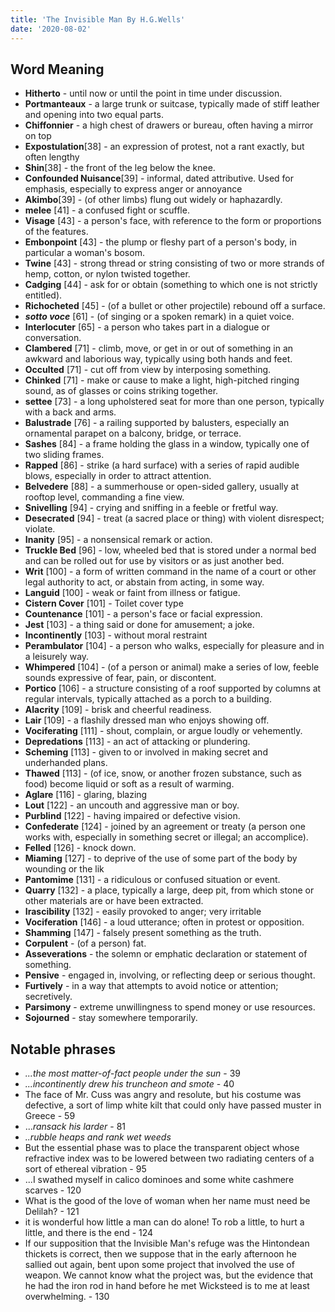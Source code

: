 ```yaml
---
title: 'The Invisible Man By H.G.Wells'
date: '2020-08-02'
---
```


## Word Meaning
- **Hitherto** - until now or until the point in time under discussion.
- **Portmanteaux** - a large trunk or suitcase, typically made of stiff leather and opening into two equal parts.
- **Chiffonnier** - a high chest of drawers or bureau, often having a mirror on top
- **Expostulation**[38] - an expression of protest, not a rant exactly, but often lengthy
- **Shin**[38] - the front of the leg below the knee.
- **Confounded Nuisance**[39] - informal, dated attributive. Used for emphasis, especially to express anger or annoyance
- **Akimbo**[39] - (of other limbs) flung out widely or haphazardly.
- **melee** [41] - a confused fight or scuffle.
- **Visage** [43] - a person's face, with reference to the form or proportions of the features.
- **Embonpoint** [43] - the plump or fleshy part of a person's body, in particular a woman's bosom.
- **Twine** [43] - strong thread or string consisting of two or more strands of hemp, cotton, or nylon twisted together.
- **Cadging** [44] - ask for or obtain (something to which one is not strictly entitled).
- **Richocheted** [45] - (of a bullet or other projectile) rebound off a surface.
- _**sotto voce**_ [61] - (of singing or a spoken remark) in a quiet voice.
- **Interlocuter** [65] - a person who takes part in a dialogue or conversation.
- **Clambered** [71] - climb, move, or get in or out of something in an awkward and laborious way, typically using both hands and feet.
- **Occulted** [71] - cut off from view by interposing something.
- **Chinked** [71] - make or cause to make a light, high-pitched ringing sound, as of glasses or coins striking together.
- **settee** [73] - a long upholstered seat for more than one person, typically with a back and arms.
- **Balustrade** [76] - a railing supported by balusters, especially an ornamental parapet on a balcony, bridge, or terrace.
- **Sashes** [84] - a frame holding the glass in a window, typically one of two sliding frames.
- **Rapped** [86] - strike (a hard surface) with a series of rapid audible blows, especially in order to attract attention.
- **Belvedere** [88] - a summerhouse or open-sided gallery, usually at rooftop level, commanding a fine view.
- **Snivelling** [94] - crying and sniffing in a feeble or fretful way.
- **Desecrated** [94] - treat (a sacred place or thing) with violent disrespect; violate.
- **Inanity** [95] - a nonsensical remark or action.
- **Truckle Bed** [96] - low, wheeled bed that is stored under a normal bed and can be rolled out for use by visitors or as just another bed.
- **Writ** [100] - a form of written command in the name of a court or other legal authority to act, or abstain from acting, in some way.
- **Languid** [100] - weak or faint from illness or fatigue.
- **Cistern Cover** [101] - Toilet cover type
- **Countenance** [101] - a person's face or facial expression.
- **Jest** [103] - a thing said or done for amusement; a joke.
- **Incontinently** [103] - without moral restraint
- **Perambulator** [104] - a person who walks, especially for pleasure and in a leisurely way.
- **Whimpered** [104] - (of a person or animal) make a series of low, feeble sounds expressive of fear, pain, or discontent.
- **Portico** [106] - a structure consisting of a roof supported by columns at regular intervals, typically attached as a porch to a building.
- **Alacrity** [109] - brisk and cheerful readiness.
- **Lair** [109] - a flashily dressed man who enjoys showing off.
- **Vociferating** [111] - shout, complain, or argue loudly or vehemently.
- **Depredations** [113] - an act of attacking or plundering.
- **Scheming** [113] - given to or involved in making secret and underhanded plans.
- **Thawed** [113] - (of ice, snow, or another frozen substance, such as food) become liquid or soft as a result of warming.
- **Aglare** [116] - glaring, blazing
- **Lout** [122] - an uncouth and aggressive man or boy.
- **Purblind** [122] - having impaired or defective vision.
- **Confederate** [124] - joined by an agreement or treaty (a person one works with, especially in something secret or illegal; an accomplice).
- **Felled** [126] - knock down.
- **Miaming** [127] - to deprive of the use of some part of the body by wounding or the lik
- **Pantomime** [131] - a ridiculous or confused situation or event.
- **Quarry** [132] - a place, typically a large, deep pit, from which stone or other materials are or have been extracted.
- **Irascibility** [132] - easily provoked to anger; very irritable
- **Vociferation** [146] - a loud utterance; often in protest or opposition.
- **Shamming** [147] - falsely present something as the truth.
- **Corpulent** - (of a person) fat.
- **Asseverations** - the solemn or emphatic declaration or statement of something.
- **Pensive** - engaged in, involving, or reflecting deep or serious thought.
- **Furtively** - in a way that attempts to avoid notice or attention; secretively.
- **Parsimony** - extreme unwillingness to spend money or use resources.
- **Sojourned** - stay somewhere temporarily.



## Notable phrases
- _...the most matter-of-fact people under the sun_ - 39
- _...incontinently drew his truncheon and smote_ - 40
- The face of Mr. Cuss was angry and resolute, but his costume was defective, a sort of limp white kilt that could only have passed muster in Greece - 59
- ..._ransack his larder_ - 81
- _..rubble heaps and rank wet weeds_
- But the essential phase was to place the transparent object whose refractive index was to be lowered between two radiating centers of a sort of ethereal vibration - 95
- ...I swathed myself in calico dominoes and some white cashmere scarves - 120
- What is the good of the love of woman when her name must need be Delilah? - 121
- it is wonderful how little a man can do alone! To rob a little, to hurt a little, and there is the end  - 124
- If our supposition that the Invisible Man's refuge was the Hintondean thickets is correct, then we suppose that in the early afternoon he sallied out again, bent upon some project that involved the use of weapon. We cannot know what the project was, but the evidence that he had the iron rod in hand before he met Wicksteed is to me at least overwhelming. - 130




